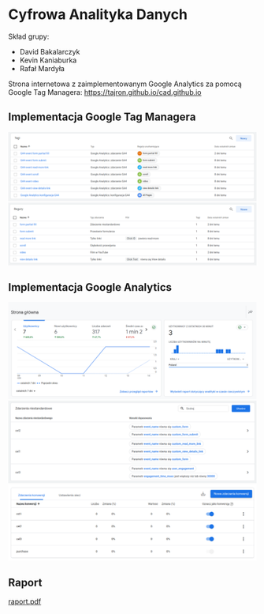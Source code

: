 # Cyfrowa Analityka Danych

Skład grupy:
* David Bakalarczyk
* Kevin Kaniaburka
* Rafał Mardyła

Strona internetowa z zaimplementowanym Google Analytics za pomocą Google Tag Managera: https://tajron.github.io/cad.github.io

## Implementacja Google Tag Managera
![](docs/gtm_img_1.png)
![](docs/gtm_img_2.png)

## Implementacja Google Analytics
![](docs/ga_img_1.png)
![](docs/ga_img_2.png)
![](docs/ga_img_3.png)

## Raport
[raport.pdf](docs/raport.pdf)